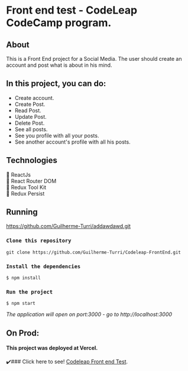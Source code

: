 # Front end test - CodeLeap CodeCamp program.

## About

This is a Front End project for a Social Media. The user should create an account and post what is about in his mind.

## In this project, you can do:

- Create account.  
- Create Post.  
- Read Post.  
- Update Post.  
- Delete Post.  
- See all posts.  
- See you profile with all your posts.  
- See another account's profile with all his posts.

## Technologies
:large_blue_circle: ReactJs  
:large_blue_circle: React Router DOM  
:large_blue_circle: Redux Tool Kit  
:large_blue_circle: Redux Persist  




## Running
https://github.com/Guilherme-Turri/addawdawd.git

### `Clone this repository`
 ~~~
 git clone https://github.com/Guilherme-Turri/Codeleap-FrontEnd.git
~~~
### `Install the dependencies`
 ~~~
$ npm install
~~~

### `Run the project`
 ~~~
$ npm start
~~~
*The application will open on port:3000 - go to http://<area>localhost:3000*

## On Prod:
#### This project was deployed at **Vercel**.  
:heavy_check_mark:### Click here to see! [Codeleap Front end Test](https://frontend-codeleap.vercel.app/).




